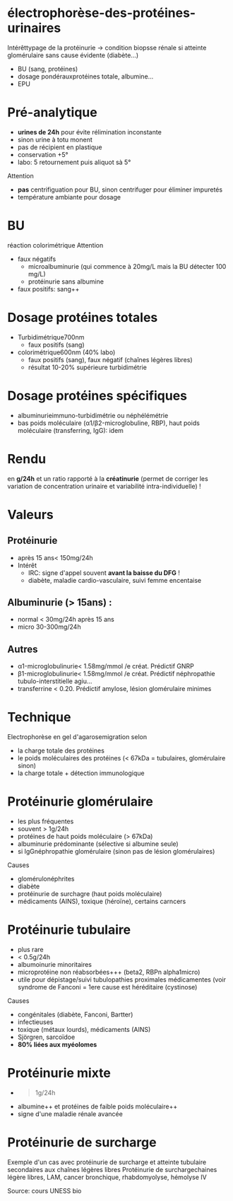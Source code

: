 # électrophorèse-des-protéines-urinaires



Intérêttypage de la protéinurie -> condition biopsse rénale si atteinte glomérulaire sans cause évidente (diabète…) 

- BU (sang, protéines) 
- dosage pondérauxprotéines totale, albumine… 
- EPU 


# Pré-analytique


- **urines de 24h** pour évite rélimination inconstante 
- sinon urine à totu monent 
- pas de récipient en plastique 
- conservation +5° 
- labo: 5 retournement puis aliquot sà 5° 

Attention

- **pas** centrifiguation pour BU, sinon centrifuger pour éliminer impuretés 
- température ambiante pour dosage 


# BU


réaction colorimétrique
Attention 

- faux négatifs 
    - microalbuminurie (qui commence à 20mg/L mais la BU détecter 100 mg/L) 
    - protéinurie sans albumine 
- faux positifs: sang++ 


# Dosage protéines totales


- Turbidimétrique700nm 
    - faux positifs (sang) 
- colorimétrique600nm (40% labo) 
    - faux positifs (sang), faux négatif (chaînes légères libres) 
    - résultat 10-20% supérieure turbidimétrie 


# Dosage protéines spécifiques


- albuminurieimmuno-turbidimétrie ou néphélémétrie 
- bas poids moléculaire (α1/β2-microglobuline, RBP), haut poids moléculaire (transferring, IgG): idem 


# Rendu


en **g/24h** et un ratio rapporté à la **créatinurie** (permet de corriger les variation de concentration urinaire et variabilité intra-individuelle) ! 


# Valeurs



## Protéinurie


- après 15 ans< 150mg/24h 
- Intérêt 
    - IRC: signe d'appel souvent **avant la baisse du DFG** ! 
    - diabète, maladie cardio-vasculaire, suivi femme encentaise 


## Albuminurie (> 15ans) :


- normal < 30mg/24h après 15 ans 
- micro 30-300mg/24h 


## Autres


- α1-microglobulinurie< 1.58mg/mmol /e créat. Prédictif GNRP 
- β1-microglobulinurie< 1.58mg/mmol /e créat. Prédictif néphropathie tubulo-interstitielle agiu… 
- transferrine < 0.20. Prédictif amylose, lésion glomérulaire minimes 


# Technique


Electrophorèse en gel d'agarosemigration selon 

- la charge totale des protéines 
- le poids moléculaires des protéines (< 67kDa = tubulaires, glomérulaire sinon) 
- la charge totale + détection immunologique 


# Protéinurie glomérulaire


- les plus fréquentes 
- souvent > 1g/24h 
- protéines de haut poids moléculaire (> 67kDa) 
- albuminurie prédominante (sélective si albumine seule) 
- si IgGnéphropathie glomérulaire (sinon pas de lésion glomérulaires) 

Causes 

- glomérulonéphrites 
- diabète 
- protéinurie de surchagre (haut poids moléculaire) 
- médicaments (AINS), toxique (héroïne), certains carncers 


# Protéinurie tubulaire


- plus rare 
- < 0.5g/24h 
- albumoinurie minoritaires 
- microprotéine non réabsorbées+++ (beta2, RBPn alpha1micro) 
- utile pour dépistage/suivi tubulopathies proximales médicamentes (voir syndrome de Fanconi = 1ere cause est héréditaire (cystinose) 

Causes 

- congénitales (diabète, Fanconi, Bartter) 
- infectieuses 
- toxique (métaux lourds), médicaments (AINS) 
- Sjörgren, sarcoïdoe 
- **80% liées aux myéolomes** 


# Protéinurie mixte


- > 1g/24h 
- albumine++ et protéines de faible poids moléculaire++ 
- signe d'une maladie rénale avancée 


# Protéinurie de surcharge


Exemple d'un cas avec protéinurie de surcharge et atteinte tubulaire secondaires aux chaînes légères libres
Protéinurie de surchargechaines légère libres, LAM, cancer bronchique, rhabdomyolyse, hémolyse IV 

Source: cours UNESS bio 

